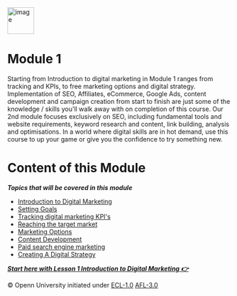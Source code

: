 <img src="https://opennuni.github.io/dit/img/k5vzrqrsbmqjth7qgmkt0ve7pvuk.png" alt="image" width="60" height="auto">

# Module 1

 Starting from Introduction to digital marketing in Module 1 ranges from tracking and KPIs, to free marketing options and digital strategy. Implementation of SEO, Affiliates, eCommerce, Google Ads, content development and campaign creation from start to finish are just some of the knowledge / skills you'll walk away with on completion of this course. Our 2nd module focuses exclusively on SEO, including fundamental tools and website requirements, keyword research and content, link building, analysis and optimisations. In a world where digital skills are in hot demand, use this course to up your game or give you the confidence to try something new.

# Content of this Module

***Topics that will be covered in this module***

- [Introduction to Digital Marketing](https://opennuni.github.io/ddm/M1/L1/L1.html)
- [Setting Goals](https://opennuni.github.io/ddm/M1/L2/L2.html)
- [Tracking digital marketing KPI's](https://opennuni.github.io/ddm/M1/L3/L3.html)
- [Reaching the target market](https://opennuni.github.io/ddm/M1/L4/L4.html)
- [Marketing Options](https://opennuni.github.io/ddm/M1/L5/L5.html)
- [Content Development](https://opennuni.github.io/ddm/M1/L6/L6.html)
- [Paid search engine marketing](https://opennuni.github.io/ddm/M1/L7/L7.html)
- [Creating A Digital Strategy](https://opennuni.github.io/ddm/M1/L8/L8.html)

***[Start here with Lesson 1 Introduction to Digital Marketing 👉](https://opennuni.github.io/ddm/M1/L1/L1.html)***

© Openn University initiated under [ECL-1.0](#) [AFL-3.0](#) 